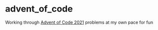 # advent_of_code
Working through [Advent of Code 2021](https://adventofcode.com/2021) problems at my own pace for fun
